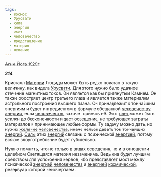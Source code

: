 ```yaml
---
tags:
  - космос
  - Урусвати
  - сила
  - энергия
  - свет
  - человечество
  - представление
  - материя
  - желание
---
```

[Агни-Йога 1929г](https://127.0.0.1:4002/agni/1929)

___214___

Кристалл [Материи](../../../tags/#материя) Люциды может быть редко показан в такую величину, как видела [Урусвати](../../../tags/#Урусвати). Для этого нужно было удачное стечение магнитных токов. Он является как бы притянутым Камнем. Он также обостряет центр третьего глаза и является также материалом астрального построения высшего плана. Он принадлежит к тончайшим энергиям и будет ингредиентом в формуле обещанной [человечеству](../../../tags/#[человечество](../../../tags/#человечество)) [энергии](../../../tags/#энергия), если [человечество](../../../tags/#человечество) захочет принять её. Этот [свет](../../../tags/#свет) может быть усилен до бесконечности и даст освещение, не требующее затраты материалов и принимающее любые формы. Ту задачу можно дать, но нужно [желание](../../../tags/#желание) [человечества](../../../tags/#человечество), иначе нельзя давать ток тончайших [энергий](../../../tags/#энергия). [Силы](../../../tags/#сила) этих [энергий](../../../tags/#энергия) связаны с психической [энергией](../../../tags/#энергия), потому всякое злоупотребление будет губительно.   

Нужно помнить, что не только в видах освещения, но и в отношении целебном Светящаяся материя незаменима. Ведь она будет лучшим средством для успокоения нервов, ибо [представляет](../../../tags/#представление) мост между психической [энергией](../../../tags/#энергия) [человечества](../../../tags/#человечество) и [энергией](../../../tags/#энергия) [космической](../../../tags/#космос), резервуар которой неисчерпаем.